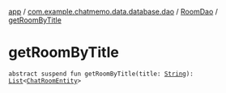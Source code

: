 [app](../../index.md) / [com.example.chatmemo.data.database.dao](../index.md) / [RoomDao](index.md) / [getRoomByTitle](./get-room-by-title.md)

# getRoomByTitle

`abstract suspend fun getRoomByTitle(title: `[`String`](https://kotlinlang.org/api/latest/jvm/stdlib/kotlin/-string/index.html)`): `[`List`](https://kotlinlang.org/api/latest/jvm/stdlib/kotlin.collections/-list/index.html)`<`[`ChatRoomEntity`](../../com.example.chatmemo.data.database.entity/-chat-room-entity/index.md)`>`